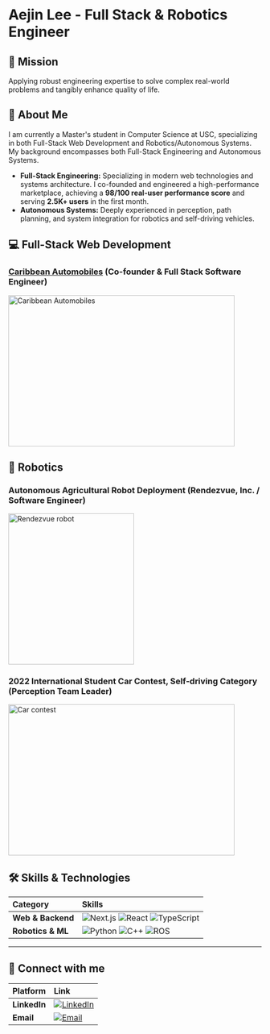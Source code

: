 # Aejin Lee - Full Stack & Robotics Engineer

## 🌟 Mission
Applying robust engineering expertise to solve complex real-world problems and tangibly enhance quality of life.

## 👤 About Me
I am currently a Master's student in Computer Science at USC, specializing in both Full-Stack Web Development and Robotics/Autonomous Systems. My background encompasses both Full-Stack Engineering and Autonomous Systems.
* **Full-Stack Engineering:** Specializing in modern web technologies and systems architecture. I co-founded and engineered a high-performance marketplace, achieving a **98/100 real-user performance score** and serving **2.5K+ users** in the first month.
* **Autonomous Systems:** Deeply experienced in perception, path planning, and system integration for robotics and self-driving vehicles.

## 💻 Full-Stack Web Development

### [Caribbean Automobiles](https://www.caribbeanautomobiles.com/) (Co-founder & Full Stack Software Engineer)
<img width="450" height="300" alt="Caribbean Automobiles" src="https://github.com/user-attachments/assets/b6d78280-6e69-4ea6-9e8d-7ef46562b39a" />


## 🤖 Robotics

### Autonomous Agricultural Robot Deployment (Rendezvue, Inc. / Software Engineer)
<img width="250" height="300" alt="Rendezvue robot" src="https://github.com/user-attachments/assets/c6de44f2-c8e1-4efb-ad7c-826bc5beaf44" />



### 2022 International Student Car Contest, Self-driving Category (Perception Team Leader)

<img src="https://github.com/user-attachments/assets/127e1278-cb10-4ee8-8b0d-e42a385ad227" width="450" height="300" alt="Car contest"/>


## 🛠️ Skills & Technologies

| Category | Skills |
| :--- | :--- |
| **Web & Backend** | ![Next.js](https://img.shields.io/badge/Next.js-000000?style=for-the-badge&logo=next.js&logoColor=white) ![React](https://img.shields.io/badge/React-61DAFB?style=for-the-badge&logo=react&logoColor=white) ![TypeScript](https://img.shields.io/badge/TypeScript-3178C6?style=for-the-badge&logo=typescript&logoColor=white) |
| **Robotics & ML** | ![Python](https://img.shields.io/badge/Python-3776AB?style=for-the-badge&logo=python&logoColor=white) ![C++](https://img.shields.io/badge/C%2B%2B-00599C?style=for-the-badge&logo=c%2B%2B&logoColor=white) ![ROS](https://img.shields.io/badge/ROS-22314E?style=for-the-badge&logo=ros&logoColor=white) |

---


## 🔗 Connect with me

| Platform | Link |
| :--- | :--- |
| **LinkedIn** | [![LinkedIn](https://img.shields.io/badge/LinkedIn-0077B5?style=for-the-badge&logo=linkedin&logoColor=white)](www.linkedin.com/in/aejin-lee) |
| **Email** | [![Email](https://img.shields.io/badge/Gmail-D14836?style=for-the-badge&logo=gmail&logoColor=white)](mailto:aejinlee00@gmail.com) |
